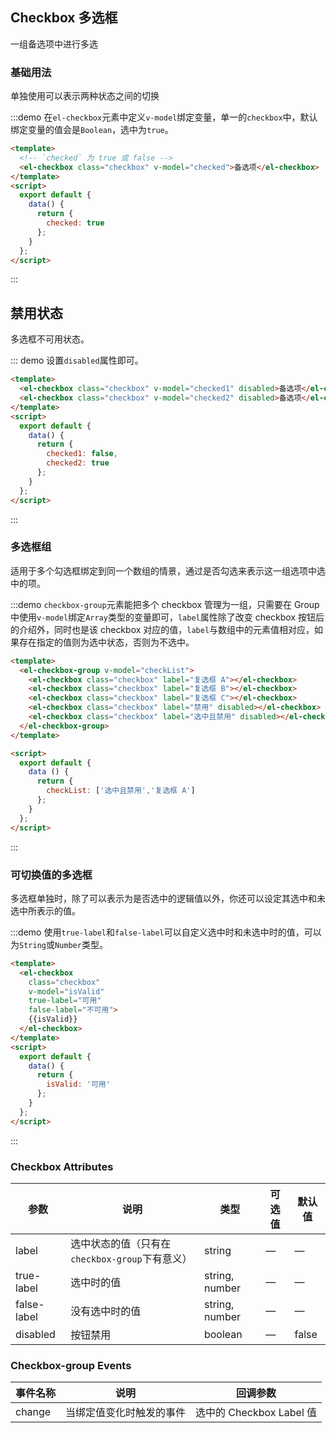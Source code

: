 <script>
  module.exports = {
    data() {
      return {
        checkList: ['选中且禁用','复选框 A'],
        // checkList2: ['复选框 A'],
        checked: true,
        checked1: false,
        checked2: true,
        isValid: '可用'
      };
    }
  };
</script>


<style>
  .demo-box.demo-checkbox {
    .checkbox {
      margin-right: 5px;

      & + .checkbox {
        margin-left: 10px;
      }
    }
  }
</style>
## Checkbox 多选框
一组备选项中进行多选

### 基础用法

单独使用可以表示两种状态之间的切换

:::demo 在`el-checkbox`元素中定义`v-model`绑定变量，单一的`checkbox`中，默认绑定变量的值会是`Boolean`，选中为`true`。

```html
<template>
  <!-- `checked` 为 true 或 false -->
  <el-checkbox class="checkbox" v-model="checked">备选项</el-checkbox>
</template>
<script>
  export default {
    data() {
      return {
        checked: true
      };
    }
  };
</script>
```
:::

## 禁用状态

多选框不可用状态。

::: demo 设置`disabled`属性即可。

```html
<template>
  <el-checkbox class="checkbox" v-model="checked1" disabled>备选项</el-checkbox>
  <el-checkbox class="checkbox" v-model="checked2" disabled>备选项</el-checkbox>
</template>
<script>
  export default {
    data() {
      return {
        checked1: false,
        checked2: true
      };
    }
  };
</script>
```
:::

### 多选框组

适用于多个勾选框绑定到同一个数组的情景，通过是否勾选来表示这一组选项中选中的项。

:::demo `checkbox-group`元素能把多个 checkbox 管理为一组，只需要在 Group 中使用`v-model`绑定`Array`类型的变量即可，`label`属性除了改变 checkbox 按钮后的介绍外，同时也是该 checkbox 对应的值，`label`与数组中的元素值相对应，如果存在指定的值则为选中状态，否则为不选中。

```html
<template>
  <el-checkbox-group v-model="checkList">
    <el-checkbox class="checkbox" label="复选框 A"></el-checkbox>
    <el-checkbox class="checkbox" label="复选框 B"></el-checkbox>
    <el-checkbox class="checkbox" label="复选框 C"></el-checkbox>
    <el-checkbox class="checkbox" label="禁用" disabled></el-checkbox>
    <el-checkbox class="checkbox" label="选中且禁用" disabled></el-checkbox>
  </el-checkbox-group>
</template>

<script>
  export default {
    data () {
      return {
        checkList: ['选中且禁用','复选框 A']
      };
    }
  };
</script>
```
:::

### 可切换值的多选框

多选框单独时，除了可以表示为是否选中的逻辑值以外，你还可以设定其选中和未选中所表示的值。

:::demo 使用`true-label`和`false-label`可以自定义选中时和未选中时的值，可以为`String`或`Number`类型。

```html
<template>
  <el-checkbox
    class="checkbox"
    v-model="isValid"
    true-label="可用"
    false-label="不可用">
    {{isValid}}
  </el-checkbox>
</template>
<script>
  export default {
    data() {
      return {
        isValid: '可用'
      };
    }
  };
</script>
```
:::

### Checkbox Attributes
| 参数      | 说明    | 类型      | 可选值       | 默认值   |
|---------- |-------- |---------- |-------------  |-------- |
| label     | 选中状态的值（只有在`checkbox-group`下有意义）   | string    |       —        |     —    |
| true-label | 选中时的值   | string, number    |       —        |     —    |
| false-label | 没有选中时的值   | string, number    |      —         |     —    |
| disabled  | 按钮禁用    | boolean   |  — | false   |

### Checkbox-group Events
| 事件名称      | 说明    | 回调参数      |
|---------- |-------- |---------- |
| change  | 当绑定值变化时触发的事件 | 选中的 Checkbox Label 值 |
